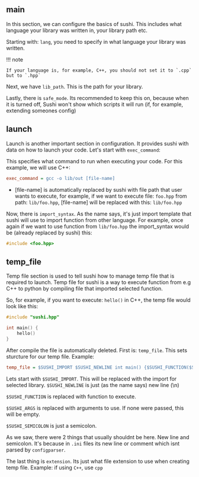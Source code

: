 ## main

In this section, we can configure the basics of sushi. This includes what language your library was written in, your library path etc.

Starting with: `lang`, you need to specify in what language your library was written.

!!! note

    If your language is, for example, C++, you should not set it to `.cpp` but to `.hpp`

Next, we have `lib_path`. This is the path for your library.

Lastly, there is `safe_mode`. Its recommended to keep this on, because when it is turned off, Sushi won't show which scripts it will run (if, for example, extending someones config)

## launch

Launch is another important section in configuration. It provides sushi with data on how to launch your code. Let's start with `exec_command`:

This specifies what command to run when executing your code.
For this example, we will use C++:

```ini
exec_command = gcc -o lib/out [file-name]
```

-   [file-name] is automatically replaced by sushi with file path that user wants to execute, for example, if we want to execute file: `foo.hpp` from path: `lib/foo.hpp`, [file-name] will be replaced with this: `lib/foo.hpp`

Now, there is `import_syntax`. As the name says, it's just import template that sushi will use to import function from other language. For example, once again if we want to use function from `lib/foo.hpp` the import_syntax would be (already replaced by sushi) this:

```cpp
#include <foo.hpp>
```

## temp_file

Temp file section is used to tell sushi how to manage temp file that is required to launch. Temp file for sushi is a way to execute function from e.g C++ to python by compiling file that imported selected function.

So, for example, if you want to execute: `hello()` in C++, the temp file would look like this:

```cpp
#include "sushi.hpp"

int main() {
    hello()
}
```

After compile the file is automatically deleted. First is: `temp_file`. This sets sturcture for our temp file. Example:

```ini
temp_file = $SUSHI_IMPORT $SUSHI_NEWLINE int main() {$SUSHI_FUNCTION($SUSHI_ARGS)$SUSHI_SEMICOLON}
```

Lets start with `$SUSHI_IMPORT`. This will be replaced with the import for selected library.
`$SUSHI_NEWLINE` is just (as the name says) new line (\n)

`$SUSHI_FUNCTION` is replaced with function to execute.

`$SUSHI_ARGS` is replaced with arguments to use. If none were passed, this will be empty.

`$SUSHI_SEMICOLON` is just a semicolon.

As we saw, there were 2 things that usually shouldnt be here. New line and semicolon. It's because in `.ini` files its new line or comment which isnt parsed by `configparser`.

The last thing is `extension`. Its just what file extension to use when creating temp file. Example: if using `C++`, use `cpp`
